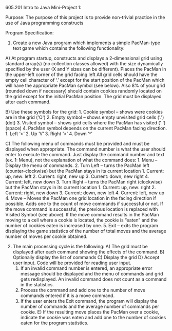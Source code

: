 605.201 Intro to Java Mini-Project 1:

Purpose:
The purpose of this project is to provide non-trivial practice in the use of Java programming constructs

Program Specification:
1. Create a new Java program which implements a simple PacMan-type text game which contains the
following functionality:
  
  A) At program startup, constructs and displays a 2-dimensional grid using standard array(s) (no
collection classes allowed) with the size dynamically specified by the user (X and Y sizes can
be different). Places the PacMan in the upper-left corner of the grid facing left All grid cells
should have the empty cell character of ‘.’ except for the start position of the PacMan which
will have the appropriate PacMan symbol (see below). Also 8% of your grid (rounded down if
necessary) should contain cookies randomly located on the grid except for the initial PacMan
position. The grid must be displayed after each command.
 
 B) Use these symbols for the grid:
    1. Cookie symbol – shows were cookies are in the grid ('O')
    2. Empty symbol – shows empty unvisited grid cells ('.') (dot)
    3. Visited symbol – shows grid cells where the PacMan has visited (' ') (space)
    4. PacMan symbol depends on the current PacMan facing direction.
      1. Left ‘>’
      2. Up ‘V’
      3. Right ‘<’
      4. Down ‘^’
  
 C) The following menu of commands must be provided and must be displayed when appropriate.
The command number is what the user should enter to execute the command. Just display the
command number and text (ex. 1: Menu), not the explanation of what the command does:
    1. Menu – Display the menu of commands.
    2. Turn Left – turns the PacMan left (counter-clockwise) but the PacMan stays in its current
location
      1. Current: up, new: left
      2. Current: right, new up
      3. Current: down, new right
      4. Current: left, new down
    3. Turn Right – turns the PacMan right (clockwise) but the PacMan stays in its current location
      1. Current: up, new: right
      2. Current: right, new down
      3. Current: down, new left
      4. Current: left, new up
    4. Move – Moves the PacMan one grid location in the facing direction if possible. Adds one
to the count of move commands if successful or not. If the move command is successful,
the previous location is replaced with Visited Symbol (see above). If the move command
results in the PacMan moving to a cell where a cookie is located, the cookie is “eaten” and
the number of cookies eaten is increased by one.
    5. Exit – exits the program displaying the game statistics of the number of total moves and the
average number of moves per cookie obtained.

2. The main processing cycle is the following:
  A) The grid must be displayed after each command showing the effects of the command.
  B) Optionally display the list of commands
  C) Display the grid
  D) Accept user input. Code will be provided for reading user input.
    1. If an invalid command number is entered, an appropriate error message should be displayed
and the menu of commands and grid gets redisplayed. An invalid command does not count
as a command in the statistics.
    2. Process the command and add one to the number of move commands entered if it is a move
command.
    3. If the user enters the Exit command, the program will display the number of commands and
the average number of commands per cookie.
  E) If the resulting move places the PacMan over a cookie, indicate the cookie was eaten and add
one to the number of cookies eaten for the program statistics.
